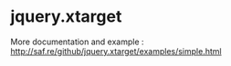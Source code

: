 jquery.xtarget
==============

More documentation and example :
http://saf.re/github/jquery.xtarget/examples/simple.html
